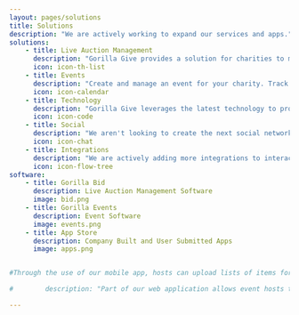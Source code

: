 ```yaml
---
layout: pages/solutions
title: Solutions
description: "We are actively working to expand our services and apps."
solutions:
    - title: Live Auction Management
      description: "Gorilla Give provides a solution for charities to manage live auctions. Manage item donations, create packages from single items, configure and track values and prices."
      icon: icon-th-list
    - title: Events
      description: "Create and manage an event for your charity. Track user registration, payments, and more."
      icon: icon-calendar
    - title: Technology
      description: "Gorilla Give leverages the latest technology to provide a platform and software solutions. A shared platform makes the technology affordable while still providing best in class solutions."
      icon: icon-code
    - title: Social
      description: "We aren't looking to create the next social network, but we understand that charity is social. We integrate with current social networks to help spread the word."
      icon: icon-chat
    - title: Integrations
      description: "We are actively adding more integrations to interact with products you use everyday."
      icon: icon-flow-tree
software:
    - title: Gorilla Bid
      description: Live Auction Management Software
      image: bid.png
    - title: Gorilla Events
      description: Event Software
      image: events.png
    - title: App Store
      description: Company Built and User Submitted Apps
      image: apps.png


#Through the use of our mobile app, hosts can upload lists of items for auction, and users can bid on items during an event."

#        description: "Part of our web application allows event hosts to set up a floorplan for an event they are hosting. With a little bit of information, hosts are able to set tables and the stage on a scale page to be prepared for how to arrange their event."

---
```

